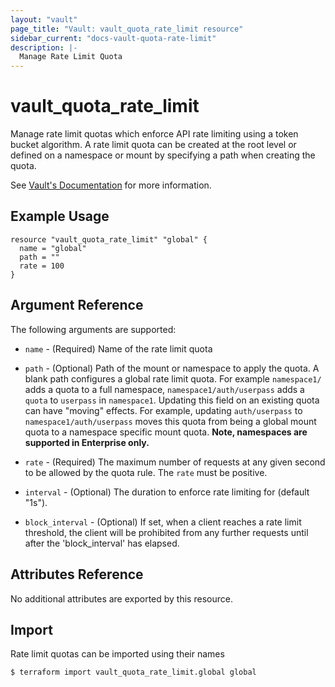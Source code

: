 ```yaml
---
layout: "vault"
page_title: "Vault: vault_quota_rate_limit resource"
sidebar_current: "docs-vault-quota-rate-limit"
description: |-
  Manage Rate Limit Quota
---
```


# vault\_quota\_rate\_limit

Manage rate limit quotas which enforce API rate limiting using a token bucket algorithm.
A rate limit quota can be created at the root level or defined on a namespace or mount by
specifying a path when creating the quota.

See [Vault's Documentation](https://www.vaultproject.io/docs/concepts/resource-quotas) for more
information.

## Example Usage

```hcl
resource "vault_quota_rate_limit" "global" {
  name = "global"
  path = ""
  rate = 100
}
```

## Argument Reference

The following arguments are supported:

* `name` - (Required) Name of the rate limit quota

* `path` - (Optional) Path of the mount or namespace to apply the quota. A blank path configures a
  global rate limit quota. For example `namespace1/` adds a quota to a full namespace,
  `namespace1/auth/userpass` adds a `quota` to `userpass` in `namespace1`.
  Updating this field on an existing quota can have "moving" effects. For example, updating
  `auth/userpass` to `namespace1/auth/userpass` moves this quota from being a global mount quota to
  a namespace specific mount quota. **Note, namespaces are supported in Enterprise only.**

* `rate` - (Required) The maximum number of requests at any given second to be allowed by the quota
  rule. The `rate` must be positive.

* `interval` - (Optional) The duration to enforce rate limiting for (default "1s").

* `block_interval` - (Optional) If set, when a client reaches a rate limit threshold, the client will
  be prohibited from any further requests until after the 'block_interval' has elapsed.

## Attributes Reference

No additional attributes are exported by this resource.

## Import

Rate limit quotas can be imported using their names

```
$ terraform import vault_quota_rate_limit.global global
```
